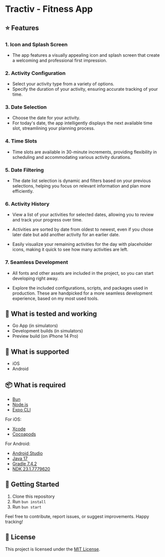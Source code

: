# Tractiv - Fitness App

## ⭐️ Features

### 1. Icon and Splash Screen

- The app features a visually appealing icon and splash screen that create a welcoming and
  professional first impression.

### 2. Activity Configuration

- Select your activity type from a variety of options.
- Specify the duration of your activity, ensuring accurate tracking of your time.

### 3. Date Selection

- Choose the date for your activity.
- For today's date, the app intelligently displays the next available time slot, streamlining your
  planning process.

### 4. Time Slots

- Time slots are available in 30-minute increments, providing flexibility in scheduling and
  accommodating various activity durations.

### 5. Date Filtering

- The date list selection is dynamic and filters based on your previous selections, helping you
  focus on relevant information and plan more efficiently.

### 6. Activity History

- View a list of your activities for selected dates, allowing you to review and track your progress
  over time.

- Activities are sorted by date from oldest to newest, even if you chose later date but add another
  activity for an earlier date.

- Easily visualize your remaining activities for the day with placeholder icons, making it quick to
  see how many activities are left.

### 7. Seamless Development

- All fonts and other assets are included in the project, so you can start developing right away.

- Explore the included configurations, scripts, and packages used in production. These are
  handpicked for a more seamless development experience, based on my most used tools.

## 🔧 What is tested and working

- Go App (in simulators)
- Development builds (in simulators)
- Preview build (on iPhone 14 Pro)

## 📱 What is supported

- iOS
- Android

## 📦 What is required

- [Bun](https://bun.sh/)
- [Node.js](https://nodejs.org/en/)
- [Expo CLI](https://docs.expo.io/versions/latest/workflow/expo-cli/)

For iOS:

- [Xcode](https://developer.apple.com/xcode/)
- [Cocoapods](https://cocoapods.org/)

For Android:

- [Android Studio](https://developer.android.com/studio)
- [Java 17](https://www.azul.com/downloads)
- [Gradle 7.4.2](https://gradle.org/next-steps/?version=7.4.2&format=all)
- [NDK 23.1.7779620](https://developer.android.com/ndk/downloads/older_releases)

## 🚀 Getting Started

1. Clone this repository
2. Run `bun install`
3. Run `bun start`

Feel free to contribute, report issues, or suggest improvements. Happy tracking!

## 📄 License

This project is licensed under the [MIT License](LICENSE.md).

